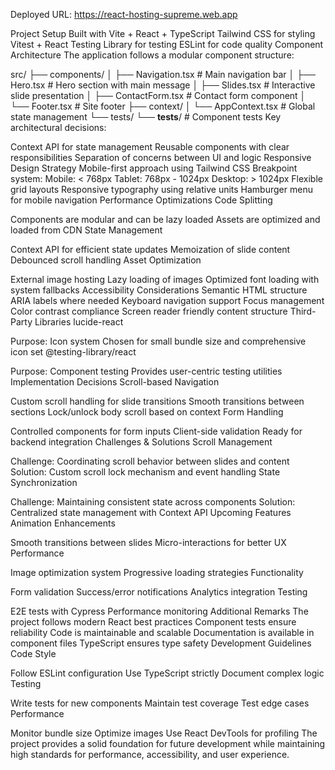 Deployed URL:  https://react-hosting-supreme.web.app

Project Setup
Built with Vite + React + TypeScript
Tailwind CSS for styling
Vitest + React Testing Library for testing
ESLint for code quality
Component Architecture
The application follows a modular component structure:


src/
├── components/
│   ├── Navigation.tsx    # Main navigation bar
│   ├── Hero.tsx         # Hero section with main message
│   ├── Slides.tsx       # Interactive slide presentation
│   ├── ContactForm.tsx  # Contact form component
│   └── Footer.tsx       # Site footer
├── context/
│   └── AppContext.tsx   # Global state management
└── tests/
    └── __tests__/       # Component tests
Key architectural decisions:

Context API for state management
Reusable components with clear responsibilities
Separation of concerns between UI and logic
Responsive Design Strategy
Mobile-first approach using Tailwind CSS
Breakpoint system:
Mobile: < 768px
Tablet: 768px - 1024px
Desktop: > 1024px
Flexible grid layouts
Responsive typography using relative units
Hamburger menu for mobile navigation
Performance Optimizations
Code Splitting

Components are modular and can be lazy loaded
Assets are optimized and loaded from CDN
State Management

Context API for efficient state updates
Memoization of slide content
Debounced scroll handling
Asset Optimization

External image hosting
Lazy loading of images
Optimized font loading with system fallbacks
Accessibility Considerations
Semantic HTML structure
ARIA labels where needed
Keyboard navigation support
Focus management
Color contrast compliance
Screen reader friendly content structure
Third-Party Libraries
lucide-react

Purpose: Icon system
Chosen for small bundle size and comprehensive icon set
@testing-library/react

Purpose: Component testing
Provides user-centric testing utilities
Implementation Decisions
Scroll-based Navigation

Custom scroll handling for slide transitions
Smooth transitions between sections
Lock/unlock body scroll based on context
Form Handling

Controlled components for form inputs
Client-side validation
Ready for backend integration
Challenges & Solutions
Scroll Management

Challenge: Coordinating scroll behavior between slides and content
Solution: Custom scroll lock mechanism and event handling
State Synchronization

Challenge: Maintaining consistent state across components
Solution: Centralized state management with Context API
Upcoming Features
Animation Enhancements

Smooth transitions between slides
Micro-interactions for better UX
Performance

Image optimization system
Progressive loading strategies
Functionality

Form validation
Success/error notifications
Analytics integration
Testing

E2E tests with Cypress
Performance monitoring
Additional Remarks
The project follows modern React best practices
Component tests ensure reliability
Code is maintainable and scalable
Documentation is available in component files
TypeScript ensures type safety
Development Guidelines
Code Style

Follow ESLint configuration
Use TypeScript strictly
Document complex logic
Testing

Write tests for new components
Maintain test coverage
Test edge cases
Performance

Monitor bundle size
Optimize images
Use React DevTools for profiling
The project provides a solid foundation for future development while maintaining high standards for performance, accessibility, and user experience.
